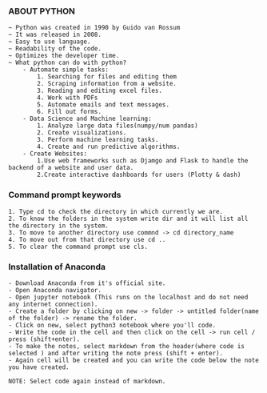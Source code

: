 ### ABOUT PYTHON
    ~ Python was created in 1990 by Guido van Rossum
    ~ It was released in 2008.
    ~ Easy to use language.
    ~ Readability of the code.
    ~ Optimizes the developer time.
    ~ What python can do with python?
        - Automate simple tasks:
            1. Searching for files and editing them
            2. Scraping information from a website.
            3. Reading and editing excel files.
            4. Work with PDFs
            5. Automate emails and text messages.
            6. Fill out forms.
        - Data Science and Machine learning:
            1. Analyze large data files(numpy/num pandas)
            2. Create visualizations.
            3. Perform machine learning tasks.
            4. Create and run predictive algorithms.
        - Create Websites:
            1.Use web frameworks such as Djamgo and Flask to handle the backend of a website and user data.
            2.Create interactive dashboards for users (Plotty & dash)

### Command prompt keywords
    1. Type cd to check the directory in which currently we are.
    2. To know the folders in the system write dir and it will list all the directory in the system.
    3. To move to another directory use commnd -> cd directory_name
    4. To move out from that directory use cd ..
    5. To clear the command prompt use cls.

### Installation of Anaconda

    - Download Anaconda from it's official site.
    - Open Anaconda navigator.
    - Open jupyter notebook (This runs on the localhost and do not need any internet connection).
    - Create a folder by clicking on new -> folder -> untitled folder(name of the folder) -> rename the folder.
    - Click on new, select python3 notebook where you'll code.
    - Write the code in the cell and then click on the cell -> run cell / press (shift+enter).
    - To make the notes, select markdown from the header(where code is selected ) and after writing the note press (shift + enter).
    - Again cell will be created and you can write the code below the note you have created.

    NOTE: Select code again instead of markdown.
